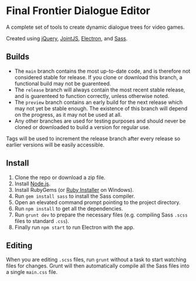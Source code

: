 # Final Frontier Dialogue Editor
A complete set of tools to create dynamic dialogue trees for video games.

Created using [jQuery](https://jquery.com/), [JointJS](http://www.jointjs.com/), [Electron](https://github.com/atom/electron), and [Sass](http://sass-lang.com/).

## Builds
* The `main` branch contains the most up-to-date code, and is therefore not considered stable for release. If you clone or download this branch, a functional build may not be guarenteed.
* The `release` branch will always contain the most recent stable release, and is guarenteed to function correctly, unless otherwise noted.
* The `preview` branch contains an early build for the next release which may not yet be stable enough. The existence of this branch will depend on the progress, as it may not be used at all.
* Any other branches are used for testing purposes and should never be cloned or downloaded to build a version for regular use.

Tags will be used to increment the release branch after every release so earlier versions will be easily accessible.

## Install
1. Clone the repo or download a zip file.
2. Install [Node.js](https://nodejs.org/en/).
3. Install RubyGems (or [Ruby Installer](http://rubyinstaller.org/) on Windows).
4. Run `gem install sass` to install the Sass compiler.
5. Open an elevated command prompt pointing to the project directory.
6. Run `npm install` to get all the dependencies.
7. Run `grunt dev` to prepare the necessary files (e.g. compiling Sass `.scss` files to standard `.css`).
8. Finally run `npm start` to run Electron with the app.

## Editing
When you are editing `.scss` files, run `grunt` without a task to start watching files for changes. Grunt will then automatically compile all the Sass files into a single `main.css` file.
